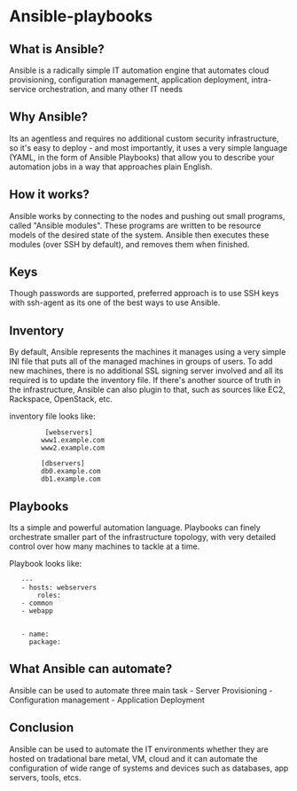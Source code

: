# Ansible-playbooks
## What is Ansible?
  Ansible is a radically simple IT automation engine that automates cloud provisioning, configuration management, application deployment, intra-service orchestration, and many other IT needs
  
## Why Ansible? 
  Its an agentless and requires no additional custom security infrastructure, so it's easy to deploy - and most importantly, it uses a very simple language (YAML, in the form of Ansible Playbooks) that allow you to describe your automation jobs in a way that approaches plain English.

## How it works?
  Ansible works by connecting to the nodes and pushing out small programs, called "Ansible modules". These programs are written to be resource models of the desired state of the system. Ansible then executes these modules (over SSH by default), and removes them when finished.
  
## Keys
  Though passwords are supported, preferred approach is to use SSH keys with ssh-agent as its one of the best ways to use Ansible.

## Inventory 
  By default, Ansible represents the machines it manages using a very simple INI file that puts all of the managed machines in groups of users. To add new machines, there is no additional SSL signing server involved and all its required is to update the inventory file. If there's another source of truth in the infrastructure, Ansible can also plugin to that, such as sources like EC2, Rackspace, OpenStack, etc.

  inventory file looks like:
```
         [webservers]
        www1.example.com
        www2.example.com

        [dbservers]
        db0.example.com
        db1.example.com
```

## Playbooks
  Its a simple and powerful automation language. Playbooks can finely orchestrate smaller part of the infrastructure topology, with very detailed control over how many machines to tackle at a time. 
  
  Playbook looks like:
 ``` 
    ---
    - hosts: webservers
        roles:
    - common
    - webapp


    - name: 
      package: 
```
## What Ansible can automate?
  Ansible can be used to automate three main task 
    - Server Provisioning 
    - Configuration management
    - Application Deployment 

## Conclusion
  Ansible can be used to automate the IT environments whether they are hosted on tradational bare metal, VM, cloud and it can automate the configuration of wide range of systems and devices such as databases, app servers, tools, etcs.

